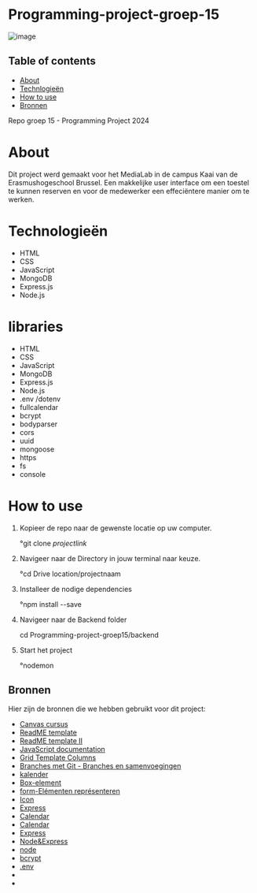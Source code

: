 # Programming-project-groep-15


![image](https://github.com/nouriye/Programming-project-groep-15/assets/133105442/bb2d14e4-3efa-483e-bc9d-f08c2926b95d)

## Table of contents

- [About](https://github.com/nouriye/Programming-project-groep-15/tree/main?tab=readme-ov-file#about)
- [Technlogieën](https://github.com/nouriye/Programming-project-groep-15/tree/main?tab=readme-ov-file#technologie%C3%ABn)
- [How to use](https://github.com/nouriye/Programming-project-groep-15/tree/main?tab=readme-ov-file#how-to-use)
- [Bronnen](https://github.com/nouriye/Programming-project-groep-15/tree/main?tab=readme-ov-file#bronnen)







Repo groep 15 - Programming Project 2024

# About

Dit project werd gemaakt voor het MediaLab in de campus Kaai van de Erasmushogeschool Brussel. Een makkelijke user interface om een toestel te kunnen reserven en voor de medewerker een effeciëntere manier om te werken. 



# Technologieën 
- HTML
- CSS
- JavaScript
- MongoDB
- Express.js
- Node.js
# libraries
- HTML
- CSS
- JavaScript
- MongoDB
- Express.js
- Node.js
- .env /dotenv
- fullcalendar
- bcrypt
- bodyparser
- cors
- uuid
- mongoose
- https
- fs
- console

# How to use
1. Kopieer de repo naar de gewenste locatie op uw computer.

   °git clone *projectlink*
3. Navigeer naar de Directory in jouw terminal naar keuze.

    °cd Drive location/projectnaam
5. Installeer de nodige dependencies
 
   °npm install --save 
6. Navigeer naar de Backend folder

   cd  Programming-project-groep15/backend
7. Start het project

   °nodemon 
       
   
    

   








## Bronnen 

Hier zijn de bronnen die we hebben gebruikt voor dit project:

- [Canvas cursus](https://canvas.ehb.be/courses/34803)
- [ReadME template](https://www.drupal.org/docs/develop/managing-a-drupalorg-theme-module-or-distribution-project/documenting-your-project/readmemd-template)
- [ReadME template II](https://github.com/othneildrew/Best-README-Template/blob/master/README.md)
- [JavaScript documentation](https://www.w3schools.com/js/)
- [Grid Template Columns](https://tailwindcss.com/docs/grid-template-columns)
- [Branches met Git - Branches en samenvoegingen](https://git-scm.com/book/fr/v2/Les-branches-avec-Git-Branches-et-fusions%C2%A0%3A-les-bases)
- [kalender](https://fullcalendar.io/docs/handlers)
- [Box-element](https://boxicons.com/usage#usage-as-font)
- [form-Elémenten représenteren](https://developer.mozilla.org/fr/docs/Web/HTML/Element/form)
- [Icon](https://www.flaticon.com/search?word=modifying)
- [Express](https://www.youtube.com/playlist?list=PLGsnrfn8XzXii2J5-Jpqufypu6upxcSGx)
- [Calendar](https://chatgpt.com/share/4716a4cd-7f54-410f-afa8-491a73da01d2)
- [Calendar](https://fullcalendar.io/docs)
- [Express](https://www.linkedin.com/learning/express-essentials-build-powerful-web-apps-with-node-js/generate-server-side-code-with-express)
- [Node&Express](https://www.linkedin.com/learning/building-a-website-with-node-js-and-express-js-3/dynamic-websites-with-node-and-express?contextUrn=urn%3Ali%3AlearningCollection%3A7201660944781824001)
- [node](https://www.linkedin.com/learning/node-js-essential-training-14888164/learning-the-node-js-basics)
- [bcrypt](https://www.npmjs.com/package/bcrypt)
- [.env](https://www.dotenv.org/docs/)
- 
- 
